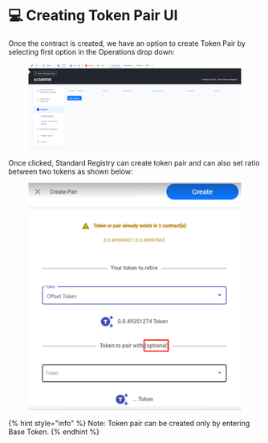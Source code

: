 # 💻 Creating Token Pair UI

Once the contract is created, we have an option to create Token Pair by selecting first option in the Operations drop down:

<figure><img src="../../../.gitbook/assets/image (16).png" alt=""><figcaption></figcaption></figure>

Once clicked, Standard Registry can create token pair and can also set ratio between two tokens as shown below:

<figure><img src="../../../.gitbook/assets/image (1).png" alt=""><figcaption></figcaption></figure>

{% hint style="info" %}
Note: Token pair can be created only by entering Base Token.
{% endhint %}
